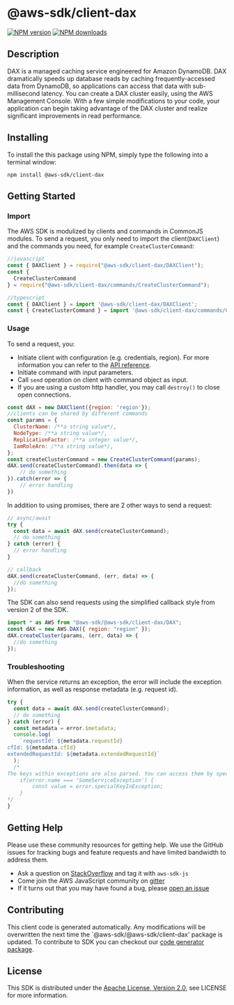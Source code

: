 # @aws-sdk/client-dax

[![NPM version](https://img.shields.io/npm/v/@aws-sdk/client-dax/preview.svg)](https://www.npmjs.com/package/@aws-sdk/client-dax)
[![NPM downloads](https://img.shields.io/npm/dm/@aws-sdk/client-dax.svg)](https://www.npmjs.com/package/@aws-sdk/client-dax)

## Description

<p>DAX is a managed caching service engineered for Amazon DynamoDB. DAX dramatically speeds up database reads by caching frequently-accessed data from DynamoDB, so applications can access that data with sub-millisecond latency. You can create a DAX cluster easily, using the AWS Management Console. With a few simple modifications to your code, your application can begin taking advantage of the DAX cluster and realize significant improvements in read performance.</p>

## Installing

To install the this package using NPM, simply type the following into a terminal window:

```
npm install @aws-sdk/client-dax
```

## Getting Started

### Import

The AWS SDK is modulized by clients and commands in CommonJS modules. To send a request, you only need to import the client(`DAXClient`) and the commands you need, for example `CreateClusterCommand`:

```javascript
//javascript
const { DAXClient } = require("@aws-sdk/client-dax/DAXClient");
const {
  CreateClusterCommand
} = require("@aws-sdk/client-dax/commands/CreateClusterCommand");
```

```javascript
//typescript
const { DAXClient } = import '@aws-sdk/client-dax/DAXClient';
const { CreateClusterCommand } = import '@aws-sdk/client-dax/commands/CreateClusterCommand';
```

### Usage

To send a request, you:

- Initiate client with configuration (e.g. credentials, region). For more information you can refer to the [API reference][].
- Initiate command with input parameters.
- Call `send` operation on client with command object as input.
- If you are using a custom http handler, you may call `destroy()` to close open connections.

```javascript
const dAX = new DAXClient({region: 'region'});
//clients can be shared by different commands
const params = {
  ClusterName: /**a string value*/,
  NodeType: /**a string value*/,
  ReplicationFactor: /**a integer value*/,
  IamRoleArn: /**a string value*/,
};
const createClusterCommand = new CreateClusterCommand(params);
dAX.send(createClusterCommand).then(data => {
    // do something
}).catch(error => {
    // error handling
})
```

In addition to using promises, there are 2 other ways to send a request:

```javascript
// async/await
try {
  const data = await dAX.send(createClusterCommand);
  // do something
} catch (error) {
  // error handling
}
```

```javascript
// callback
dAX.send(createClusterCommand, (err, data) => {
  //do something
});
```

The SDK can also send requests using the simplified callback style from version 2 of the SDK.

```javascript
import * as AWS from "@aws-sdk/@aws-sdk/client-dax/DAX";
const dAX = new AWS.DAX({ region: "region" });
dAX.createCluster(params, (err, data) => {
  //do something
});
```

### Troubleshooting

When the service returns an exception, the error will include the exception information, as well as response metadata (e.g. request id).

```javascript
try {
  const data = await dAX.send(createClusterCommand);
  // do something
} catch (error) {
  const metadata = error.$metadata;
  console.log(
    `requestId: ${metadata.requestId}
cfId: ${metadata.cfId}
extendedRequestId: ${metadata.extendedRequestId}`
  );
  /*
The keys within exceptions are also parsed. You can access them by specifying exception names:
    if(error.name === 'SomeServiceException') {
        const value = error.specialKeyInException;
    }
*/
}
```

## Getting Help

Please use these community resources for getting help. We use the GitHub issues for tracking bugs and feature requests and have limited bandwidth to address them.

- Ask a question on [StackOverflow](https://stackoverflow.com/questions/tagged/aws-sdk-js) and tag it with `aws-sdk-js`
- Come join the AWS JavaScript community on [gitter](https://gitter.im/aws/aws-sdk-js-v3)
- If it turns out that you may have found a bug, please [open an issue](https://github.com/aws/aws-sdk-js-v3/issues)

## Contributing

This client code is generated automatically. Any modifications will be overwritten the next time the `@aws-sdk/@aws-sdk/client-dax' package is updated. To contribute to SDK you can checkout our [code generator package][].

## License

This SDK is distributed under the
[Apache License, Version 2.0](http://www.apache.org/licenses/LICENSE-2.0),
see LICENSE for more information.

[code generator package]: https://github.com/aws/aws-sdk-js-v3/tree/master/packages/service-types-generator
[api reference]: https://docs.aws.amazon.com/AWSJavaScriptSDK/latest/
